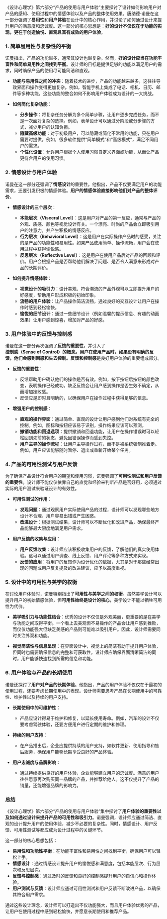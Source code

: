 《设计心理学》第六部分“产品的使用与用户体验”主要探讨了设计如何影响用户对产品的感知、使用过程中的情感体验以及产品的整体使用效果。唐纳德·诺曼在这一部分强调了**易用性**和**用户体验**在设计中的核心作用，并讨论了如何通过设计来提升用户的满意度和忠诚度。这一部分的核心思想是：**好的设计不仅仅在于功能的实现，更在于创造愉悦、直观且富有成效的用户体验**。

### 1. 简单易用性与复杂性的平衡
诺曼指出，产品的功能越多，通常其设计也越复杂。然而，**好的设计应当在功能丰富性和简单易用性之间找到平衡**。设计师的目标是提供足够的功能以满足用户的需求，同时确保产品的使用尽可能简洁和直观。

- **功能与易用性之间的冲突**：随着技术的进步，产品的功能越来越多，这往往导致界面和操作变得更加复杂。例如，智能手机上集成了电话、相机、日历、邮件等多种功能，这些功能的整合如何不影响用户体验成为设计的一大挑战。

- **如何简化复杂功能**：
  - **分步操作**：将复杂任务分解为多个简单步骤，让用户逐步完成任务，而不是一次面对复杂的选择。例如，表单设计可以通过分阶段或分步骤的方式，减少用户的认知负担。
  - **隐藏高级功能**：对于初级用户，可以隐藏或简化不常用的功能，只在用户需要时提供。例如，很多软件提供“简单模式”和“高级模式”，满足不同用户的需求。
  - **个性化设置**：允许用户根据个人使用习惯自定义界面或功能，从而让产品更符合用户的使用习惯。

### 2. 情感设计与用户体验
诺曼在这一部分还强调了**情感设计**的重要性。他指出，产品不仅要满足用户的功能需求，还要引发积极的情感体验。**用户的情感体验直接影响他们对产品的整体评价**。

- **情感设计的三个层次**：
  - **本能层次（Visceral Level）**：这是用户对产品的第一反应，通常与产品的外观、质感、颜色等视觉设计有关。一个漂亮、时尚的产品会立即吸引用户的注意力，并产生积极的情感反应。
  - **行为层次（Behavioral Level）**：这是用户在实际操作产品时的感受，关注的是产品的功能性和易用性。如果产品使用简单、操作流畅，用户会在使用过程中获得愉悦感。
  - **反思层次（Reflective Level）**：这是用户在使用产品后对产品的回顾和评价。用户会根据产品是否帮助他们解决了问题、是否令人满意来形成对产品的长期评价。

- **如何提升情感体验**：
  - **视觉设计的吸引力**：设计美观、符合潮流的产品外观可以立即提升用户的好感度，帮助用户形成积极的初始印象。
  - **流畅的用户体验**：让产品操作简洁流畅，通过良好的交互设计让用户在操作时感到轻松愉快。
  - **愉悦的细节设计**：通过一些细节设计（例如温馨的提示信息、有趣的动画效果）让用户感到惊喜，增加对产品的好感。

### 3. 用户体验中的反馈与控制感
诺曼在这一部分再次强调了**反馈的重要性**，并引入了**控制感（Sense of Control）**的概念。用户在使用产品时，如果没有明确的反馈，他们会感到困惑和失去控制。**反馈**和**控制感**是良好用户体验的重要组成部分。

- **反馈的重要性**：
  - 反馈帮助用户确认他们的操作是否有效。例如，按下按钮后按钮的颜色改变，表明操作已经成功。缺乏反馈会让用户感到操作是否生效不确定，从而增加挫败感。
  - 反馈应是即时且明确的，以确保用户在操作过程中获得足够的信息。

- **增强用户的控制感**：
  - **直观的操作界面**：通过简单、直观的设计让用户感到他们对系统有完全的控制。例如，图标和按钮应该易于识别，操作结果应该可以预测。
  - **撤销功能和回退选项**：提供撤销和回退功能，让用户在操作错误时可以轻松回到先前的状态，避免因错误操作而感到失控。
  - **用户主导的操作流程**：让用户主导操作过程，而不是被系统强制推着走。例如，用户应该能够随时暂停、退出或重新开始某个任务。

### 4. 产品的可用性测试与用户反馈
为了确保产品设计符合用户的期望和使用习惯，诺曼强调了**可用性测试和用户反馈的重要性**。设计师不能仅仅依靠自己的直觉和经验来判断产品是否好用，必须通过实际的用户测试来验证设计的有效性。

- **可用性测试的作用**：
  - **发现问题**：通过观察用户实际使用产品的过程，设计师可以发现哪些地方设计不合理、用户容易出错或产生困惑。
  - **改进设计**：根据测试结果，设计师可以不断优化和改进产品，确保最终产品能够最大限度地满足用户需求。

- **用户反馈的收集与应用**：
  - **用户反馈收集**：设计师应该积极收集用户的反馈，了解他们的真实使用体验。这可以通过用户调查、线上反馈、用户评论等多种方式来实现。
  - **反馈的应用**：将用户的反馈作为设计优化的依据，尤其是对于那些经常出现的问题或用户反复提及的改进建议，应予以高度重视。

### 5. 设计中的可用性与美学的权衡
在讨论用户体验时，诺曼特别指出了**可用性与美学之间的权衡**。虽然美学设计可以提升用户的初始情感体验，但**可用性始终是设计的核心**，美学设计不能以牺牲可用性为代价。

- **美学吸引力与功能性结合**：优秀的设计不仅仅是外观美丽，更重要的是在美学与功能之间取得平衡。一个看上去美观但不易操作的产品会让用户感到挫败，而仅仅功能强大但缺乏美感的产品则可能难以吸引用户。因此，设计师需要同时关注外观和功能。
  
- **视觉简洁性与信息呈现**：在界面设计中，视觉上的简洁有助于提升用户体验，但同时也需要确保信息的完整和可获取性。设计师应确保界面清晰简洁的同时，用户能够快速找到所需的信息和功能。

### 6. 用户体验与产品的长期使用
诺曼还探讨了**用户对产品的长期体验**。他指出，产品的用户体验不仅仅在于最初的使用过程，还要考虑长期使用中的表现。设计师需要思考产品在长期使用中的可靠性、维护性以及持续的用户支持。

- **长期使用中的可维护性**：
  - 产品应设计得易于维护和修复，以延长使用寿命。例如，汽车的设计不仅要考虑驾驶体验，还要方便用户进行定期的维护和修理。
  
- **持续的用户支持**：
  - 在产品推出后，企业应提供持续的用户支持，如软件更新、使用指导和售后服务，确保用户能够长期享受良好的产品体验。

- **用户忠诚度与品牌影响**：
  - 通过持续提供良好的用户体验，企业能够建立用户的忠诚度。满意的用户往往愿意再次购买同一品牌的产品，并推荐给他人。这不仅提升了产品的销量，还能增强品牌的影响力。

### 总结
《设计心理学》第六部分“产品的使用与用户体验”集中探讨了**用户体验的重要性以及如何通过设计来提升产品的可用性和吸引力**。诺曼强调，设计师应通过简洁、直观的设计提升用户的使用体验，减少不必要的复杂性。同时，情感设计、用户反馈、可用性测试等都应成为设计过程中的关键环节。

这一部分的核心思想包括：
- **易用性和功能性平衡**：在功能丰富性和易用性之间找到平衡，确保用户可以轻松上手。
- **情感设计**：通过情感设计提升用户的愉悦感和满意度，包括本能层次、行为层次和反思层次。
- **反馈与控制感**：通过及时的反馈和良好的控制感提升用户的自信心和操作体验。
- **用户测试与反馈**：设计师应通过可用性测试和用户反馈不断改进产品，以确保其符合用户需求。



通过这些设计理念，设计师可以打造出不仅功能强大，而且用户体验优秀的产品，让用户在使用过程中感到轻松愉快，并愿意长期使用和推荐产品。